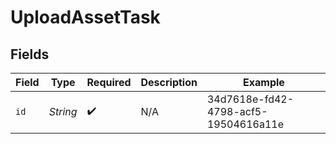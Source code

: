 # UploadAssetTask


## Fields

| Field                                | Type                                 | Required                             | Description                          | Example                              |
| ------------------------------------ | ------------------------------------ | ------------------------------------ | ------------------------------------ | ------------------------------------ |
| `id`                                 | *String*                             | :heavy_check_mark:                   | N/A                                  | 34d7618e-fd42-4798-acf5-19504616a11e |